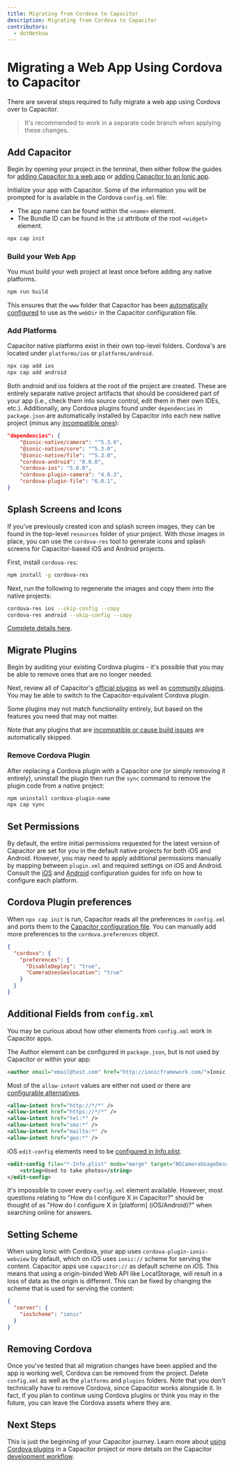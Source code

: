 ```yaml
---
title: Migrating from Cordova to Capacitor
description: Migrating from Cordova to Capacitor
contributors:
  - dotNetkow
---
```


# Migrating a Web App Using Cordova to Capacitor

There are several steps required to fully migrate a web app using Cordova over to Capacitor.

> It's recommended to work in a separate code branch when applying these changes.

## Add Capacitor

Begin by opening your project in the terminal, then either follow the guides for [adding Capacitor to a web app](/docs/getting-started#adding-capacitor-to-your-app) or [adding Capacitor to an Ionic app](/docs/getting-started/with-ionic#existing-ionic-project).

Initialize your app with Capacitor. Some of the information you will be prompted for is available in the Cordova `config.xml` file:

- The app name can be found within the `<name>` element.
- The Bundle ID can be found in the `id` attribute of the root `<widget>` element.

```bash
npx cap init
```

### Build your Web App

You must build your web project at least once before adding any native platforms.

```bash
npm run build
```

This ensures that the `www` folder that Capacitor has been [automatically configured](/docs/basics/configuring-your-app) to use as the `webDir` in the Capacitor configuration file.

### Add Platforms

Capacitor native platforms exist in their own top-level folders. Cordova's are located under `platforms/ios` or `platforms/android`.

```bash
npx cap add ios
npx cap add android
```

Both android and ios folders at the root of the project are created. These are entirely separate native project artifacts that should be considered part of your app (i.e., check them into source control, edit them in their own IDEs, etc.). Additionally, any Cordova plugins found under `dependencies` in `package.json` are automatically installed by Capacitor into each new native project (minus any [incompatible ones](/docs/plugins/cordova#known-incompatible-plugins)):

```json
"dependencies": {
    "@ionic-native/camera": "^5.3.0",
    "@ionic-native/core": "^5.3.0",
    "@ionic-native/file": "^5.3.0",
    "cordova-android": "8.0.0",
    "cordova-ios": "5.0.0",
    "cordova-plugin-camera": "4.0.3",
    "cordova-plugin-file": "6.0.1",
}
```

## Splash Screens and Icons

If you've previously created icon and splash screen images, they can be found in the top-level `resources` folder of your project. With those images in place, you can use the `cordova-res` tool to generate icons and splash screens for Capacitor-based iOS and Android projects.

First, install `cordova-res`:

```bash
npm install -g cordova-res
```

Next, run the following to regenerate the images and copy them into the native projects:

```bash
cordova-res ios --skip-config --copy
cordova-res android --skip-config --copy
```

[Complete details here](https://github.com/ionic-team/cordova-res#capacitor).

## Migrate Plugins

Begin by auditing your existing Cordova plugins - it's possible that you may be able to remove ones that are no longer needed.

Next, review all of Capacitor's [official plugins](/docs/apis) as well as [community plugins](/docs/plugins/community). You may be able to switch to the Capacitor-equivalent Cordova plugin.

Some plugins may not match functionality entirely, but based on the features you need that may not matter.

Note that any plugins that are [incompatible or cause build issues](/docs/plugins/cordova#known-incompatible-plugins) are automatically skipped.

### Remove Cordova Plugin

After replacing a Cordova plugin with a Capacitor one (or simply removing it entirely), uninstall the plugin then run the `sync` command to remove the plugin code from a native project:

```bash
npm uninstall cordova-plugin-name
npx cap sync
```

## Set Permissions

By default, the entire initial permissions requested for the latest version of Capacitor are set for you in the default native projects for both iOS and Android. However, you may need to apply additional permissions manually by mapping between `plugin.xml` and required settings on iOS and Android. Consult the [iOS](/docs/ios/configuration) and [Android](/docs/android/configuration) configuration guides for info on how to configure each platform.

## Cordova Plugin preferences

When `npx cap init` is run, Capacitor reads all the preferences in `config.xml` and ports them to the [Capacitor configuration file](/docs/config). You can manually add more preferences to the `cordova.preferences` object.

```json
{
  "cordova": {
    "preferences": {
      "DisableDeploy": "true",
      "CameraUsesGeolocation": "true"
    }
  }
}
```

## Additional Fields from `config.xml`

You may be curious about how other elements from `config.xml` work in Capacitor apps.

The Author element can be configured in `package.json`, but is not used by Capacitor or within your app:

```xml
<author email="email@test.com" href="http://ionicframework.com/">Ionic Framework Team</author>
```

Most of the `allow-intent` values are either not used or there are [configurable alternatives](/docs/basics/configuring-your-app/).

```xml
<allow-intent href="http://*/*" />
<allow-intent href="https://*/*" />
<allow-intent href="tel:*" />
<allow-intent href="sms:*" />
<allow-intent href="mailto:*" />
<allow-intent href="geo:*" />
```

iOS `edit-config` elements need to be [configured in Info.plist](/docs/ios/configuration).

```xml
<edit-config file="*-Info.plist" mode="merge" target="NSCameraUsageDescription">
    <string>Used to take photos</string>
</edit-config>
```

It's impossible to cover every `config.xml` element available. However, most questions relating to "How do I configure X in Capacitor?" should be thought of as "How do I configure X in [platform] (iOS/Android)?" when searching online for answers.

## Setting Scheme

When using Ionic with Cordova, your app uses `cordova-plugin-ionic-webview` by default, which on iOS uses `ionic://` scheme for serving the content. Capacitor apps use `capacitor://` as default scheme on iOS. This means that using a origin-binded Web API like LocalStorage, will result in a loss of data as the origin is different. This can be fixed by changing the scheme that is used for serving the content:

```json
{
  "server": {
    "iosScheme": "ionic"
  }
}
```

## Removing Cordova

Once you've tested that all migration changes have been applied and the app is working well, Cordova can be removed from the project. Delete `config.xml` as well as the `platforms` and `plugins` folders. Note that you don't technically have to remove Cordova, since Capacitor works alongside it. In fact, if you plan to continue using Cordova plugins or think you may in the future, you can leave the Cordova assets where they are.

## Next Steps

This is just the beginning of your Capacitor journey. Learn more about [using Cordova plugins](/docs/plugins/cordova) in a Capacitor project or more details on the Capacitor [development workflow](/docs/basics/workflow).
